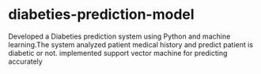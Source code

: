 # diabeties-prediction-model

Developed a Diabeties prediction system  using Python and machine learning.The system analyzed patient medical history and predict patient is diabetic or not. 
implemented support vector machine for predicting accurately
